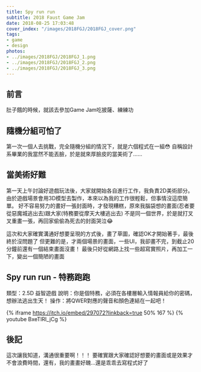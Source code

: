 ```yaml
---
title: Spy run run
subtitle: 2018 Faust Game Jam
date: 2018-08-25 17:03:48
cover_index: "/images/2018FGJ/2018FGJ_cover.png"
tags:
- game
- design
photos:
- ../images/2018FGJ/2018FGJ_1.png
- ../images/2018FGJ/2018FGJ_2.png
- ../images/2018FGJ/2018FGJ_3.png
---
```


## 前言
肚子餓的時候，就該去參加Game Jam吃披薩、練練功

## 隨機分組可怕了
第一次一個人去挑戰，完全隨機分組的情況下，就是六個程式在一組😳
自稱設計系畢業的我當然不能丟臉，於是就來厚臉皮的當美術了......

## 當美術好難
第一天上午討論好遊戲玩法後，大家就開始各自進行工作，我負責2D美術部分。
由於遊戲場景會用3D模型去製作，本來以為我的工作很輕鬆，但事情沒這麼簡單。
好不容易努力的畫好一張封面時，才發現糟糕，原來我腦袋想的畫面(忍者要從惡魔城逃出去)跟大家(特務要從摩天大樓逃出去)
不是同一個世界，於是就打叉叉重畫一張，再回家偷偷為死去的封面哭泣😂

這次和大家確實溝通好想要呈現的方式後，畫了草圖，確認OK才開始著手，最後終於沒問題了
但更難的是，才兩個場景的畫面，一些UI，我卻畫不完，到截止20分鐘前還有一個結束畫面沒畫！
最後只好從網路上找一些超寫實照片，再加工一下，變出一個簡陋的畫面

## Spy run run - 特務跑跑
類型：2.5D 益智遊戲
說明：你是個特務，必須在各樓層輸入情報員給你的密碼，想辦法逃出生天！
操作：將QWER對應的聲音和顏色連結在一起吧！

{% iframe https://itch.io/embed/297072?linkback=true 50% 167 %}
{% youtube BxeTlRI_jCg %}
</br>
## 後記
這次讓我知道，溝通很重要啊！！！
要確實跟大家確認好想要的畫面或是效果才不會浪費時間，還有，我的畫畫好醜...還是乖乖去寫程式好了

